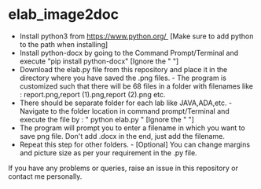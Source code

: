 # elab_image2doc
- Install python3 from https://www.python.org/  [Make sure to add python to the path when installing] 
- Install python-docx by going to the Command Prompt/Terminal and execute "pip install python-docx" [Ignore the " "] 
- Download the elab.py file from this repository and place it in the directory where you have saved the .png files. - The program is customized such that there will be 68 files in a folder with filenames like : report.png,report (1).png,report (2).png etc.  
- There should be separate folder for each lab like JAVA,ADA,etc. - Navigate to the folder location in command prompt/Terminal and execute the file by : " python elab.py " [Ignore the " "]  
- The program will prompt you to enter a filename in which you want to save png file. Don't add .docx in the end, just add the filename. 
- Repeat this step for other folders. - [Optional] You can change margins and picture size as per your requirement in the .py file.

If you have any problems or queries, raise an issue in this repository or contact me personally.

